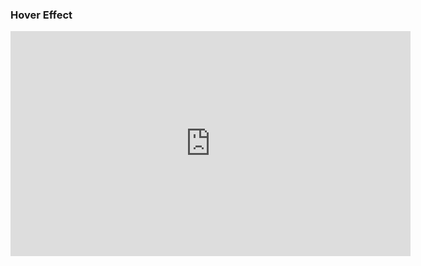 ### Hover Effect

<iframe
          id="ytplayer"
          type="text/html"
          width="640"
          height="360"
          src="https://www.youtube.com/embed/qAcS7kr_ywk"
          frameborder="0"
          title="youtube video"
  />
  
 *
 *
 *
 *
 *
  *credits: https://www.youtube.com/watch?v=3_fIExAuUY8*
